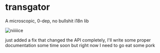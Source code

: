 # transgator
A microscopic, 0-dep, no bullshit i18n lib

![niiiiice](http://i.imgur.com/7fpJP9o.gif)

just added a fix that changed the API completely, I'll write some proper documentation some time soon but right now I need to go eat some pork
